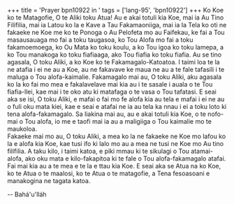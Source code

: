 +++
title = 'Prayer bpn10922 in '
tags = ['lang-95', 'bpn10922']
+++
Ko Koe ko te Matagofie, O te Aliki toku Atua!  Au e akai totuli kia Koe, mai ia Au Tino Filifilia, mai ia Latou ko la e Kave a Tau Fakamaoniiga, mai ia Ia Tela ko oti ne fakaeke ne Koe me ko te Ponoga o Au Pelofeta mo au Faifekau, ke fai a Tou masausauaga mo fai a toku taugasoa, ko Tou Alofa mo fai a toku fakamoemoega, ko Ou Mata ko toku koulu, a ko Tou igoa ko toku lamepa, a ko Tou manakoga ko toku fiafiaaga, ako Tou fiafia ko toku fiafia.
     Au se tino agasala, O toku Aliki, a ko Koe ko te Fakamagalo-Katoatoa.  I taimi loa te la ne atafia i ei ne au a Koe, au ne fakavave ke maua ne au a te fale tafasili i te maluga o Tou alofa-kaimalie.  Fakamagalo mai au, O toku Aliki, aku agasala ko la ko fai mo mea e fakalavelave mai kia au i te sasale i auala o te Tou fiafia-llei, kae mai i te oko atu ki matafaga o te vasa o Tou tafatasi.
     E seai aka se isi, O toku Aliki, e mafai o fai mo fe alofa kia au tela e mafai i ei ne au o fuli oku mata kiei, kae e seai e atafai ne ia au tela ka nnau i ei a toku loto ki tena alofa-fakamagalo.  Sa liakina mai au, au e akai totuli kia Koe, o te nofo-mai o Tou alofa, io me e taofi mai ia au a maligiiga o Tou kaimalie mo te maukoloa.  
     Fakaeke mai mo au, O toku Aliki, a mea ko la ne fakaeke ne Koe mo lafou ko la e alofa kia Koe, kae tusi ifo ki lalo mo au a mea ne tusi ne Koe mo Au tino filifilia.  A taku kilo, i taimi katoa, e piki mmau ki te sikulagi o Tou atamai-alofa, ako oku mata e kilo-fakapitoa ki te fale o Tou alofa-fakamagalo atafai.  Fai mai kia au a te mea e te la e ttau kia Koe.  E seai aka se Atua na ko Koe, ko te Atua o te maalosi, ko te Atua o te matagofie, a Tena fesoasoani e manakogina ne tagata katoa.

-- Bahá'u'lláh
